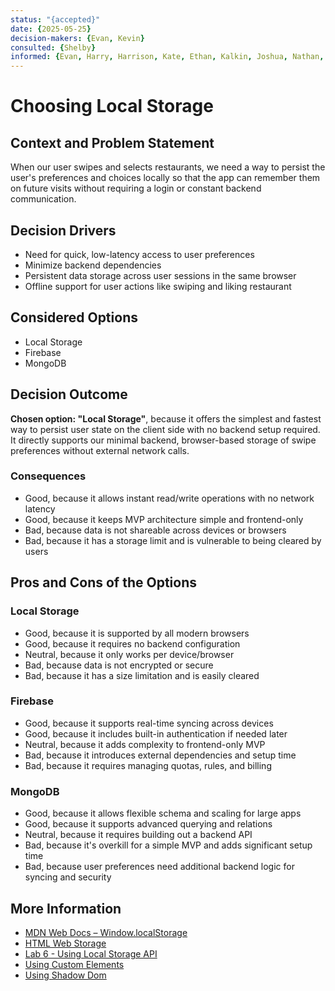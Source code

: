 ```yaml
---
status: "{accepted}"
date: {2025-05-25}
decision-makers: {Evan, Kevin}
consulted: {Shelby}
informed: {Evan, Harry, Harrison, Kate, Ethan, Kalkin, Joshua, Nathan, Joshua, Cass, Yilin, Thomas}
---
```


# Choosing Local Storage

## Context and Problem Statement

When our user swipes and selects restaurants, we need a way to persist the user's preferences and choices locally so that the app can remember them on future visits without requiring a login or constant backend communication.

<!-- This is an optional element. Feel free to remove. -->
## Decision Drivers

* Need for quick, low-latency access to user preferences  
* Minimize backend dependencies
* Persistent data storage across user sessions in the same browser  
* Offline support for user actions like swiping and liking restaurant

## Considered Options

* Local Storage
* Firebase
* MongoDB


## Decision Outcome

**Chosen option: "Local Storage"**, because it offers the simplest and fastest way to persist user state on the client side with no backend setup required. It directly supports our minimal backend, browser-based storage of swipe preferences without external network calls.

<!-- This is an optional element. Feel free to remove. -->
### Consequences

* Good, because it allows instant read/write operations with no network latency  
* Good, because it keeps MVP architecture simple and frontend-only  
* Bad, because data is not shareable across devices or browsers  
* Bad, because it has a storage limit and is vulnerable to being cleared by users  
  

<!-- This is an optional element. Feel free to remove. -->
## Pros and Cons of the Options

### Local Storage

* Good, because it is supported by all modern browsers  
* Good, because it requires no backend configuration  
* Neutral, because it only works per device/browser  
* Bad, because data is not encrypted or secure  
* Bad, because it has a size limitation and is easily cleared  

### Firebase

* Good, because it supports real-time syncing across devices  
* Good, because it includes built-in authentication if needed later  
* Neutral, because it adds complexity to frontend-only MVP  
* Bad, because it introduces external dependencies and setup time  
* Bad, because it requires managing quotas, rules, and billing  

### MongoDB

* Good, because it allows flexible schema and scaling for large apps  
* Good, because it supports advanced querying and relations  
* Neutral, because it requires building out a backend API  
* Bad, because it's overkill for a simple MVP and adds significant setup time  
* Bad, because user preferences need additional backend logic for syncing and security 

<!-- This is an optional element. Feel free to remove. -->
## More Information

* [MDN Web Docs – Window.localStorage](https://developer.mozilla.org/en-US/docs/Web/API/Window/localStorage)   
* [HTML Web Storage](https://www.w3schools.com/html/html5_webstorage.asp)
* [Lab 6 - Using Local Storage API](https://canvas.ucsd.edu/courses/64571/assignments/952040)
* [Using Custom Elements](https://developer.mozilla.org/en-US/docs/Web/Web_Components/Using_custom_elementsLinks)
* [Using Shadow Dom](https://developer.mozilla.org/en-US/docs/Web/Web_Components/Using_shadow_DOMLinks)